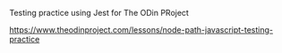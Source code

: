 Testing practice using Jest for The ODin PRoject

https://www.theodinproject.com/lessons/node-path-javascript-testing-practice
